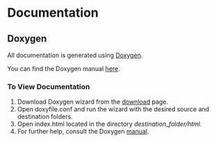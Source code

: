 # Documentation

## Doxygen

All documentation is generated using [Doxygen](http://www.doxygen.org/index.html).

You can find the Doxygen manual [here](http://www.doxygen.nl/manual/index.html).

### To View Documentation

1. Download Doxygen wizard from the [download](http://www.doxygen.org/download.html) page. 
2. Open doxyfile.conf and run the wizard with the desired source and destination folders.
3. Open index.html located in the directory *destination_folder/html*.
4. For further help, consult the Doxygen [manual](http://www.doxygen.nl/manual/index.html).
